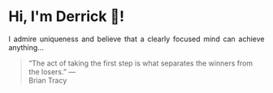 # Hi, I'm Derrick 👋!
<p align="justify">I admire uniqueness and believe that a clearly focused mind can achieve anything...</p> 
<!-- #quote-start -->
<blockquote>&ldquo;The act of taking the first step is what separates the winners from the losers.&rdquo; &mdash; <footer>Brian Tracy</footer></blockquote>
<!-- #quote-end -->
